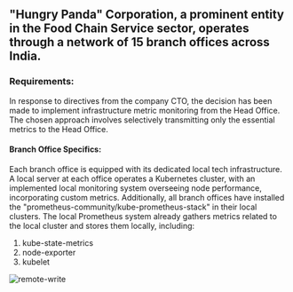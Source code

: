 ## "Hungry Panda" Corporation, a prominent entity in the Food Chain Service sector, operates through a network of 15 branch offices across India.

### Requirements:
In response to directives from the company CTO, the decision has been made to implement infrastructure metric monitoring from the Head Office. The chosen approach involves selectively transmitting only the essential metrics to the Head Office.

#### Branch Office Specifics:
Each branch office is equipped with its dedicated local tech infrastructure.
A local server at each office operates a Kubernetes cluster, with an implemented local monitoring system overseeing node performance, incorporating custom metrics.
Additionally, all branch offices have installed the "prometheus-community/kube-prometheus-stack" in their local clusters. The local Prometheus system already gathers metrics related to the local cluster and stores them locally, including:
1. kube-state-metrics
2. node-exporter
3. kubelet

![remote-write](https://github.com/naren4b/monitoring-stack/assets/3488520/cac0fa48-c907-476d-b0f3-7d314e516db9)
